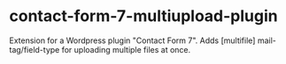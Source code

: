 # contact-form-7-multiupload-plugin
Extension for a Wordpress plugin "Contact Form 7". Adds [multifile] mail-tag/field-type for uploading multiple files at once.
